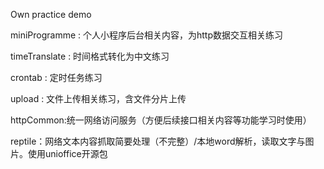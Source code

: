 Own practice demo

miniProgramme : 个人小程序后台相关内容，为http数据交互相关练习

timeTranslate : 时间格式转化为中文练习

crontab : 定时任务练习

upload : 文件上传相关练习，含文件分片上传

httpCommon:统一网络访问服务（方便后续接口相关内容等功能学习时使用）


reptile：网络文本内容抓取简要处理（不完整）/本地word解析，读取文字与图片。使用unioffice开源包
